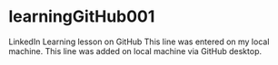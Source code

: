 # learningGitHub001
LinkedIn Learning lesson on GitHub
This line was entered on my local machine.
This line was added on local machine via GitHub desktop.


